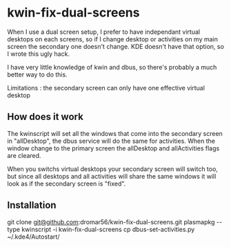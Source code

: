 kwin-fix-dual-screens
=====================

When I use a dual screen setup, I prefer to have independant virtual desktops on each screens, so if I change desktop or activities on my main screen the secondary one doesn't change.
KDE doesn't have that option, so I wrote this ugly hack.

I have very little knowledge of kwin and dbus, so there's probably a much better way to do this.

Limitations : the secondary screen can only have one effective virtual desktop

## How does it work

The kwinscript will set all the windows that come into the secondary screen in "allDesktop", the dbus service will do the same for activities.
When the window change to the primary screen the allDesktop and allActivities flags are cleared.

When you switchs virtual desktops your secondary screen will switch too, but since all desktops and all activities will share the same windows it will look as if the secondary screen is "fixed".

## Installation

git clone git@github.com:dromar56/kwin-fix-dual-screens.git
plasmapkg --type kwinscript -i kwin-fix-dual-screens
cp dbus-set-activities.py ~/.kde4/Autostart/

